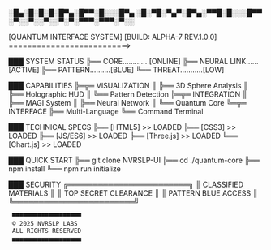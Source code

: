 ░█▄░█░█░█░█▀▄░█▀▀░█░░░█▀▄
░█░▀█░▀▄▀░█▀▄░▀▀█░█░░░█▀▀
░▀░░▀░░▀░░▀░▀░▀▀▀░▀▀▀░▀░░

[QUANTUM INTERFACE SYSTEM]
[BUILD: ALPHA-7 REV.1.0.0]
==========================>

███ SYSTEM STATUS
╠══ CORE.............[ONLINE]
╠══ NEURAL LINK......[ACTIVE]
╠══ PATTERN..........[BLUE]
╚══ THREAT...........[LOW]

███ CAPABILITIES 
╠═╦═ VISUALIZATION
║ ╠══ 3D Sphere Analysis
║ ╠══ Holographic HUD
║ ╚══ Pattern Detection
╠═╦═ INTEGRATION
║ ╠══ MAGI System
║ ╠══ Neural Network
║ ╚══ Quantum Core
╚═╦═ INTERFACE
  ╠══ Multi-Language
  ╚══ Command Terminal

███ TECHNICAL SPECS
╠══ [HTML5]     >> LOADED
╠══ [CSS3]      >> LOADED
╠══ [JS/ES6]    >> LOADED
╠══ [Three.js]  >> LOADED
╚══ [Chart.js]  >> LOADED

███ QUICK START
╠══ git clone NVRSLP-UI
╠══ cd ./quantum-core
╠══ npm install
╚══ npm run initialize

███ SECURITY
╔════════════════════════╗
║ CLASSIFIED MATERIALS   ║
║ TOP SECRET CLEARANCE   ║
║ PATTERN BLUE ACCESS    ║
╚════════════════════════╝

[SYS]: QUANTUM_CORE_ACTIVE
[NET]: NEURAL_LINK_STABLE
[SEC]: PATTERN_DETECTED

     ▀▀▀▀▀▀▀▀▀▀▀▀▀▀▀▀▀▀▀
     © 2025 NVRSLP LABS
     ALL RIGHTS RESERVED
     ▄▄▄▄▄▄▄▄▄▄▄▄▄▄▄▄▄▄▄
